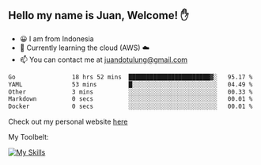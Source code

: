 ## Hello my name is Juan, Welcome! ✋

- 😀 I am from Indonesia
- 📖 Currently learning the cloud (AWS) ☁️
- 📫 You can contact me at juandotulung@gmail.com

<!--START_SECTION:waka-->

```txt
Go                18 hrs 52 mins  ███████████████████████▓░   95.17 %
YAML              53 mins         █░░░░░░░░░░░░░░░░░░░░░░░░   04.49 %
Other             3 mins          ░░░░░░░░░░░░░░░░░░░░░░░░░   00.33 %
Markdown          0 secs          ░░░░░░░░░░░░░░░░░░░░░░░░░   00.01 %
Docker            0 secs          ░░░░░░░░░░░░░░░░░░░░░░░░░   00.01 %
```

<!--END_SECTION:waka-->

Check out my personal website [here](https://juanchristian.com)

My Toolbelt:

[![My Skills](https://skillicons.dev/icons?i=go,js,ts,nodejs,express,react,nextjs,vue,tailwind,vite,html,css,python,php,aws,bash,linux,postgres,mysql,redis,kafka,docker,vercel,netlify,vscode,figma)](https://skillicons.dev)

